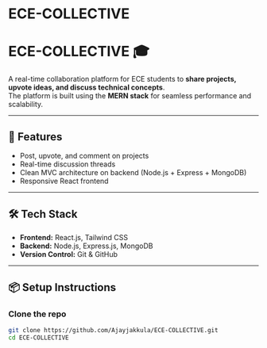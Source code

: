 ﻿# ECE-COLLECTIVE
 # ECE-COLLECTIVE 🎓

A real-time collaboration platform for ECE students to **share projects, upvote ideas, and discuss technical concepts**.  
The platform is built using the **MERN stack** for seamless performance and scalability.

---

## 🚀 Features
- Post, upvote, and comment on projects  
- Real-time discussion threads  
- Clean MVC architecture on backend (Node.js + Express + MongoDB)  
- Responsive React frontend  

---

## 🛠️ Tech Stack
- **Frontend:** React.js, Tailwind CSS  
- **Backend:** Node.js, Express.js, MongoDB  
- **Version Control:** Git & GitHub  

---

## 📦 Setup Instructions

### Clone the repo
```bash
git clone https://github.com/Ajayjakkula/ECE-COLLECTIVE.git
cd ECE-COLLECTIVE
